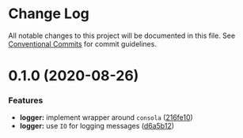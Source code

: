 # Change Log

All notable changes to this project will be documented in this file.
See [Conventional Commits](https://conventionalcommits.org) for commit guidelines.

# 0.1.0 (2020-08-26)


### Features

* **logger:** implement wrapper around `consola` ([216fe10](https://github.com/NDCB/generator/tree/master/packages/ndcb-logger/commit/216fe100297df21e78bafa97b1fd38fa37c36404))
* **logger:** use `IO` for logging messages ([d6a5b12](https://github.com/NDCB/generator/tree/master/packages/ndcb-logger/commit/d6a5b12cb91cd4b3735bca886fd33da727d24aee))
